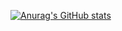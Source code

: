 [![Anurag's GitHub stats](https://github-readme-stats.vercel.app/api?username=shadyo6&show_icons=true&theme=onedark&hide=stars,issues)](https://github.com/anuraghazra/github-readme-stats)
